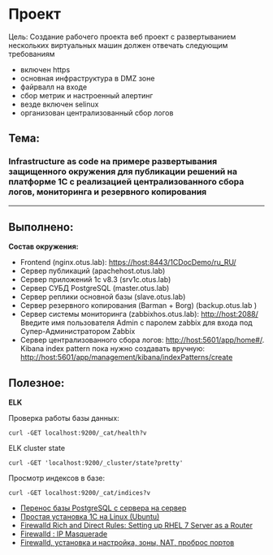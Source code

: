 # **Проект**
Цель: Создание рабочего проекта
веб проект с развертыванием нескольких виртуальных машин
должен отвечать следующим требованиям
- включен https
- основная инфраструктура в DMZ зоне
- файрвалл на входе
- сбор метрик и настроенный алертинг
- везде включен selinux
- организован централизованный сбор логов

## **Тема:**

### **Infrastructure as code на примере развертывания защищенного окружения для публикации решений на платформе 1С с реализацией централизованного сбора логов, мониторинга и резервного копирования**

---

## **Выполнено:**

**Состав окружения:**
- Frontend (nginx.otus.lab): [https://host:8443/1CDocDemo/ru_RU/](https://192.168.0.103:8443/1CDocDemo/ru_RU/)
- Сервер публикаций (apachehost.otus.lab)
- Сервер приложений 1c v8.3 (srv1c.otus.lab)
- Сервер СУБД PostgreSQL (master.otus.lab)
- Сервер реплики основной базы (slave.otus.lab)
- Сервер резервного копирования (Barman + Borg) (backup.otus.lab )
- Сервер системы мониторинга (zabbixhos.otus.lab): [http://host:2088/](http://192.168.0.103:2088/)
  Введите имя пользователя Admin с паролем zabbix для входа под Супер-Администратором Zabbix
- Сервер централизованного сбора логов: [http://host:5601/app/home#/](http://192.168.0.103:5601/app/home#/).
  Kibana index pattern пока нужно создавать вручную: [http://host:5601/app/management/kibana/indexPatterns/create](http://192.168.0.103:5601/app/management/kibana/indexPatterns/create)

## **Полезное:**

**ELK**

Проверка работы базы данных:
```
curl -GET localhost:9200/_cat/health?v
```

ELK cluster state
```
curl -GET 'localhost:9200/_cluster/state?pretty'
```

Просмотр индексов в базе:
```
curl -GET localhost:9200/_cat/indices?v
```
- [Перенос базы PostgreSQL с сервера на сервер](https://shra.ru/2017/01/perenos-bazy-postgresql-s-servera-na-server/)
- [Простая установка 1С на Linux (Ubuntu)](https://wiseadvice-it.ru/o-kompanii/blog/articles/prostaya-ustanovka-1s-na-linux-ubuntu/)
- [Firewalld Rich and Direct Rules: Setting up RHEL 7 Server as a Router](https://www.lisenet.com/2016/firewalld-rich-and-direct-rules-setup-rhel-7-server-as-a-router/)
- [Firewalld : IP Masquerade](https://www.server-world.info/en/note?os=CentOS_7&p=firewalld&f=2)
- [Firewalld, установка и настройка, зоны, NAT, проброс портов](https://itproffi.ru/firewalld-ustanovka-i-nastrojka-zony-nat-probros-portov/)

